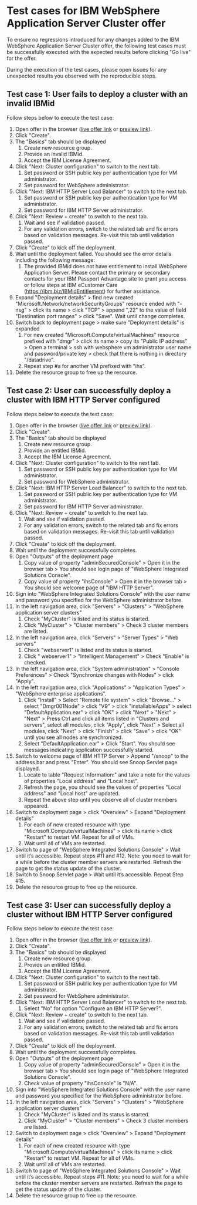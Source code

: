 # Test cases for IBM WebSphere Application Server Cluster offer

To ensure no regressions introduced for any changes added to the IBM WebSphere Application Server Cluster offer, the following test cases must be successfully executed with the expected results before clicking "Go live" for the offer. 

During the execution of the test cases, please open issues for any unexpected results you observed with the reproducible steps.

## Test case 1: User fails to deploy a cluster with an invalid IBMid

Follow steps below to execute the test case:

1. Open offer in the browser ([live offer link](https://portal.azure.com/#create/ibm-usa-ny-armonk-hq-6275750-ibmcloud-aiops.2021-04-08-twas-clustercluster) or [preview link](https://portal.azure.com/#create/ibm-usa-ny-armonk-hq-6275750-ibmcloud-aiops.2021-04-08-twas-cluster-previewcluster)).
1. Click "Create".
1. The "Basics" tab should be displayed
   1. Create new resource group.
   1. Provide an invalid IBMid.
   1. Accept the IBM License Agreement.
1. Click "Next: Cluster configuration" to switch to the next tab.
   1. Set password or SSH public key per authentication type for VM administrator.
   1. Set password for WebSphere administrator.
1. Click "Next: IBM HTTP Server Load Balancer" to switch to the next tab.
   1. Set password or SSH public key per authentication type for VM administrator.
   1. Set password for IBM HTTP Server administrator.
1. Click "Next: Review + create" to switch to the next tab.
   1. Wait and see if validation passed.
   1. For any validation errors, switch to the related tab and fix errors based on validation messages. Re-visit this tab until validation passed.
1. Click "Create" to kick off the deployment.
1. Wait until the deployment failed. You should see the error details including the following message:
   1. The provided IBMid does not have entitlement to install WebSphere Application Server. Please contact the primary or secondary contacts for your IBM Passport Advantage site to grant you access or follow steps at IBM eCustomer Care (https://ibm.biz/IBMidEntitlement) for further assistance.
1. Expand "Deployment details" > find new created "Microsoft.Network/networkSecurityGroups" resource ended with "-nsg" > click its name > click "TCP" > append ",22" to the value of field "Destination port ranges" > click "Save". Wait until change completes.
1. Switch back to deployment page > make sure "Deployment details" is expanded
   1. For new created "Microsoft.Compute/virtualMachines" resource prefixed with "dmgr" > click its name > copy its "Public IP address" > Open a terminal > ssh with websphere vm administrator user name and password/private key > check that there is nothing in directory "/datadrive".
   1. Repeat step #a for another VM prefixed with "ihs".
1. Delete the resource group to free up the resource.

## Test case 2: User can successfully deploy a cluster with IBM HTTP Server configured

Follow steps below to execute the test case:

1. Open offer in the browser ([live offer link](https://portal.azure.com/#create/ibm-usa-ny-armonk-hq-6275750-ibmcloud-aiops.2021-04-08-twas-clustercluster) or [preview link](https://portal.azure.com/#create/ibm-usa-ny-armonk-hq-6275750-ibmcloud-aiops.2021-04-08-twas-cluster-previewcluster)).
1. Click "Create".
1. The "Basics" tab should be displayed
   1. Create new resource group.
   1. Provide an entitled IBMid.
   1. Accept the IBM License Agreement.
1. Click "Next: Cluster configuration" to switch to the next tab.
   1. Set password or SSH public key per authentication type for VM administrator.
   1. Set password for WebSphere administrator.
1. Click "Next: IBM HTTP Server Load Balancer" to switch to the next tab.
   1. Set password or SSH public key per authentication type for VM administrator.
   1. Set password for IBM HTTP Server administrator.
1. Click "Next: Review + create" to switch to the next tab.
   1. Wait and see if validation passed.
   1. For any validation errors, switch to the related tab and fix errors based on validation messages. Re-visit this tab until validation passed.
1. Click "Create" to kick off the deployment.
1. Wait until the deployment successfully completes.
1. Open "Outputs" of the deployment page
   1. Copy value of property "adminSecuredConsole" > Open it in the browser tab > You should see login page of "WebSphere Integrated Solutions Console".
   1. Copy value of property "ihsConsole" > Open it in the browser tab > You should see welcome page of "IBM HTTP Server".
1. Sign into "WebSphere Integrated Solutions Console" with the user name and password you specified for the WebSphere administrator before.
1. In the left navigation area, click "Servers" > "Clusters" > "WebSphere application server clusters"
   1. Check "MyCluster" is listed and its status is started.
   1. Click "MyCluster" > "Cluster members" > Check 3 cluster members are listed.
1. In the left navigation area, click "Servers" > "Server Types" > "Web servers"
   1. Check "webserver1" is listed and its status is started.
   1. Click " webserver1" > "Intelligent Management" > Check "Enable" is checked.
1. In the left navigation area, click "System administration" > "Console Preferences" > Check "Synchronize changes with Nodes" > click "Apply".
1. In the left navigation area, click "Applications" > "Application Types" > "WebSphere enterprise applications".
   1. Click "Install" > Select "Remote file system" > click "Browse..." > select "Dmgr001Node" > click "V9" > click "installableApps" > select "DefaultApplication.ear" > click "OK" > click "Next" > "Next" > "Next" > Press Ctrl and click all items listed in "Clusters and servers", select all modules, click "Apply", click "Next" > Select all modules, click "Next" > click "Finish" > click "Save" > click "OK" until you see all nodes are synchronized.
   1. Select "DefaultApplication.ear" > Click "Start". You should see messages indicating application successfully started.
1. Switch to welcome page of IBM HTTP Server > Append "/snoop" to the address bar and press "Enter". You should see Snoop Servlet page displayed.
   1. Locate to table "Request Information:" and take a note for the values of properties "Local address" and "Local host".
   1. Refresh the page, you should see the values of properties "Local address" and "Local host" are updated.
   1. Repeat the above step until you observe all of cluster members appeared.
1. Switch to deployment page > click "Overview" > Expand "Deployment details"
   1. For each of new created resource with type "Microsoft.Compute/virtualMachines" > click its name > click "Restart" to restart VM. Repeat for all of VMs.
   1. Wait until all of VMs are restarted.
1. Switch to page of "WebSphere Integrated Solutions Console" > Wait until it’s accessible. Repeat steps #11 and #12. Note: you need to wait for a while before the cluster member servers are restarted. Refresh the page to get the status update of the cluster.
1. Switch to Snoop Servlet page > Wait until it’s accessible. Repeat Step #15.
1. Delete the resource group to free up the resource.

## Test case 3: User can successfully deploy a cluster without IBM HTTP Server configured

Follow steps below to execute the test case:

1. Open offer in the browser ([live offer link](https://portal.azure.com/#create/ibm-usa-ny-armonk-hq-6275750-ibmcloud-aiops.2021-04-08-twas-clustercluster) or [preview link](https://portal.azure.com/#create/ibm-usa-ny-armonk-hq-6275750-ibmcloud-aiops.2021-04-08-twas-cluster-previewcluster)).
1. Click "Create".
1. The "Basics" tab should be displayed
   1. Create new resource group.
   1. Provide an entitled IBMid.
   1. Accept the IBM License Agreement.
1. Click "Next: Cluster configuration" to switch to the next tab.
   1. Set password or SSH public key per authentication type for VM administrator.
   1. Set password for WebSphere administrator.
1. Click "Next: IBM HTTP Server Load Balancer" to switch to the next tab.
   1. Select "No" for option "Configure an IBM HTTP Server?".
1. Click "Next: Review + create" to switch to the next tab.
   1. Wait and see if validation passed.
   1. For any validation errors, switch to the related tab and fix errors based on validation messages. Re-visit this tab until validation passed.
1. Click "Create" to kick off the deployment.
1. Wait until the deployment successfully completes.
1. Open "Outputs" of the deployment page
   1. Copy value of property "adminSecuredConsole" > Open it in the browser tab > You should see login page of "WebSphere Integrated Solutions Console".
   1. Check value of property "ihsConsole" is "N/A".
1. Sign into "WebSphere Integrated Solutions Console" with the user name and password you specified for the WebSphere administrator before.
1. In the left navigation area, click "Servers" > "Clusters" > "WebSphere application server clusters"
   1. Check "MyCluster" is listed and its status is started.
   1. Click "MyCluster" > "Cluster members" > Check 3 cluster members are listed.
1. Switch to deployment page > click "Overview" > Expand "Deployment details"
   1. For each of new created resource with type "Microsoft.Compute/virtualMachines" > click its name > click "Restart" to restart VM. Repeat for all of VMs.
   1. Wait until all of VMs are restarted.
1. Switch to page of "WebSphere Integrated Solutions Console" > Wait until it’s accessible. Repeat steps #11. Note: you need to wait for a while before the cluster member servers are restarted. Refresh the page to get the status update of the cluster.
1. Delete the resource group to free up the resource.
